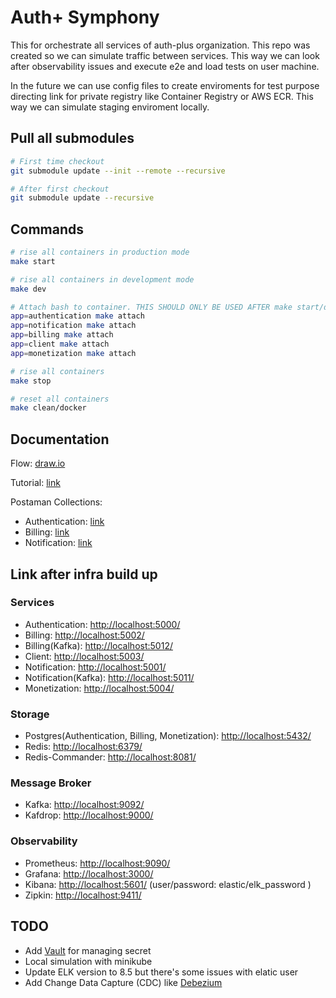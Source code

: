 # Auth+ Symphony

This for orchestrate all services of auth-plus organization. This repo was created so we can simulate traffic between services. This way we can look after observability issues and execute e2e and load tests on user machine.

In the future we can use config files to create enviroments for test purpose directing link for private registry like Container Registry or AWS ECR. This way we can simulate staging enviroment locally.

## Pull all submodules

```bash
# First time checkout
git submodule update --init --remote --recursive

# After first checkout
git submodule update --recursive
```

## Commands

```bash
# rise all containers in production mode
make start

# rise all containers in development mode
make dev

# Attach bash to container. THIS SHOULD ONLY BE USED AFTER make start/dev
app=authentication make attach
app=notification make attach
app=billing make attach
app=client make attach
app=monetization make attach

# rise all containers
make stop

# reset all containers
make clean/docker
```

## Documentation
Flow: [draw.io](https://drive.google.com/file/d/1SaMKZhJRz868gn2Bv8vzyOW2RLfDyQui/view?usp=sharing)

Tutorial: [link](./docs/TUTORIAL.md)

Postaman Collections:

- Authentication: [link](./docs/Authentication.postman_collection.json)
- Billing: [link](./docs/Billing.postman_collection.json)
- Notification: [link](./docs/Notification.postman_collection.json)

## Link after infra build up

### Services

- Authentication: <http://localhost:5000/>
- Billing: <http://localhost:5002/>
- Billing(Kafka): <http://localhost:5012/>
- Client: <http://localhost:5003/>
- Notification: <http://localhost:5001/>
- Notification(Kafka): <http://localhost:5011/>
- Monetization: <http://localhost:5004/>

### Storage

- Postgres(Authentication, Billing, Monetization): <http://localhost:5432/>
- Redis: <http://localhost:6379/>
- Redis-Commander: <http://localhost:8081/>

### Message Broker

- Kafka: <http://localhost:9092/>
- Kafdrop: <http://localhost:9000/>

### Observability

- Prometheus: <http://localhost:9090/>
- Grafana: <http://localhost:3000/>
- Kibana: <http://localhost:5601/> (user/password: elastic/elk_password )
- Zipkin: <http://localhost:9411/>

## TODO

- Add [Vault](https://www.vaultproject.io/) for managing secret
- Local simulation with minikube
- Update ELK version to 8.5 but there's some issues with elatic user
- Add Change Data Capture (CDC) like [Debezium](https://debezium.io/)
